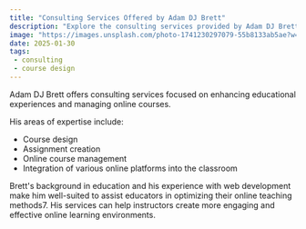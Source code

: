 ```yaml
---
title: "Consulting Services Offered by Adam DJ Brett"
description: "Explore the consulting services provided by Adam DJ Brett in the areas of education and online course management."
image: "https://images.unsplash.com/photo-1741230297079-55b8133ab5ae?w=500&auto=format&fit=crop&q=60&ixlib=rb-4.0.3&ixid=M3wxMjA3fDB8MHxmZWF0dXJlZC1waG90b3MtZmVlZHw4Mnx8fGVufDB8fHx8fA%3D%3D"
date: 2025-01-30
tags:
 - consulting
 - course design
---
```

Adam DJ Brett offers consulting services focused on enhancing educational experiences and managing online courses. 

His areas of expertise include:

+ Course design
+ Assignment creation
+ Online course management
+ Integration of various online platforms into the classroom

Brett's background in education and his experience with web development make him well-suited to assist educators in optimizing their online teaching methods7. His services can help instructors create more engaging and effective online learning environments.

